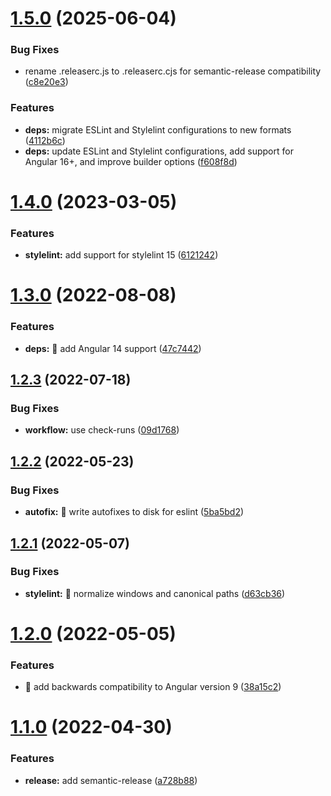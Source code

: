 # [1.5.0](https://github.com/krema/angular-eslint-stylelint-builder/compare/v1.4.0...v1.5.0) (2025-06-04)


### Bug Fixes

* rename .releaserc.js to .releaserc.cjs for semantic-release compatibility ([c8e20e3](https://github.com/krema/angular-eslint-stylelint-builder/commit/c8e20e36d69112075d889be815b16c5059e18345))


### Features

* **deps:** migrate ESLint and Stylelint configurations to new formats ([4112b6c](https://github.com/krema/angular-eslint-stylelint-builder/commit/4112b6c43cefdfe749e3a1fc2080e7b69d1905a5))
* **deps:** update ESLint and Stylelint configurations, add support for Angular 16+, and improve builder options ([f608f8d](https://github.com/krema/angular-eslint-stylelint-builder/commit/f608f8d7cce78fe9a8054439cef1947c8885c5d5))

# [1.4.0](https://github.com/krema/angular-eslint-stylelint-builder/compare/v1.3.0...v1.4.0) (2023-03-05)


### Features

* **stylelint:** add support for stylelint 15 ([6121242](https://github.com/krema/angular-eslint-stylelint-builder/commit/6121242050b7438644120285a7f2ee55272be27a))

# [1.3.0](https://github.com/krema/angular-eslint-stylelint-builder/compare/v1.2.3...v1.3.0) (2022-08-08)


### Features

* **deps:** 👷 add Angular 14 support ([47c7442](https://github.com/krema/angular-eslint-stylelint-builder/commit/47c74424f2ca713988acca54cd83973adc5b4eac))

## [1.2.3](https://github.com/krema/angular-eslint-stylelint-builder/compare/v1.2.2...v1.2.3) (2022-07-18)


### Bug Fixes

* **workflow:** use check-runs ([09d1768](https://github.com/krema/angular-eslint-stylelint-builder/commit/09d1768f860dad81f0071255f35bd49b9b41291b))

## [1.2.2](https://github.com/krema/angular-eslint-stylelint-builder/compare/v1.2.1...v1.2.2) (2022-05-23)


### Bug Fixes

* **autofix:** 🐛  write autofixes to disk for eslint ([5ba5bd2](https://github.com/krema/angular-eslint-stylelint-builder/commit/5ba5bd2202805b711e67e0bdbf2ee54136bfb372))

## [1.2.1](https://github.com/krema/angular-eslint-stylelint-builder/compare/v1.2.0...v1.2.1) (2022-05-07)


### Bug Fixes

* **stylelint:** 🐛 normalize windows and canonical paths ([d63cb36](https://github.com/krema/angular-eslint-stylelint-builder/commit/d63cb3676e940d2c80aa05f92fd901880be3a891))

# [1.2.0](https://github.com/krema/angular-eslint-stylelint-builder/compare/v1.1.0...v1.2.0) (2022-05-05)


### Features

* 📌  add backwards compatibility to Angular version 9 ([38a15c2](https://github.com/krema/angular-eslint-stylelint-builder/commit/38a15c2e7a54dfc246dc85fa298ba8f6794aedb2))

# [1.1.0](https://github.com/krema/angular-eslint-stylelint-builder/compare/v1.0.1...v1.1.0) (2022-04-30)


### Features

* **release:** add semantic-release ([a728b88](https://github.com/krema/angular-eslint-stylelint-builder/commit/a728b886dd591d9a01af70bdc828076af7993d7f))
